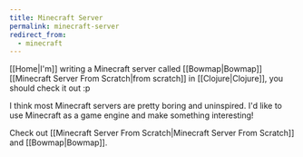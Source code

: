 ```yaml
---
title: Minecraft Server
permalink: minecraft-server
redirect_from:
  - minecraft
---
```


[[Home|I'm]] writing a Minecraft server called [[Bowmap|Bowmap]] [[Minecraft Server From Scratch|from scratch]] in [[Clojure|Clojure]], you should check it out :p

I think most Minecraft servers are pretty boring and uninspired. I'd like to use Minecraft as a game engine and make something interesting!

Check out [[Minecraft Server From Scratch|Minecraft Server From Scratch]] and [[Bowmap|Bowmap]].
